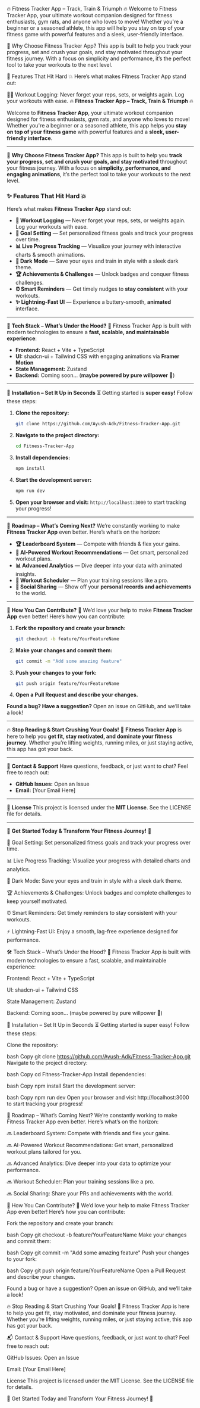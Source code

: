 🔥 Fitness Tracker App – Track, Train & Triumph 🔥
Welcome to Fitness Tracker App, your ultimate workout companion designed for fitness enthusiasts, gym rats, and anyone who loves to move! Whether you're a beginner or a seasoned athlete, this app will help you stay on top of your fitness game with powerful features and a sleek, user-friendly interface.

🚀 Why Choose Fitness Tracker App?
This app is built to help you track your progress, set and crush your goals, and stay motivated throughout your fitness journey. With a focus on simplicity and performance, it’s the perfect tool to take your workouts to the next level.

🌟 Features That Hit Hard 💥
Here’s what makes Fitness Tracker App stand out:

🏋️‍♂️ Workout Logging: Never forget your reps, sets, or weights again. Log your workouts with ease.
🔥 **Fitness Tracker App – Track, Train & Triumph** 🔥

Welcome to **Fitness Tracker App**, your ultimate workout companion designed for fitness enthusiasts, gym rats, and anyone who loves to move! Whether you're a beginner or a seasoned athlete, this app helps you **stay on top of your fitness game** with powerful features and a **sleek, user-friendly interface**.

---

🚀 **Why Choose Fitness Tracker App?**
This app is built to help you **track your progress, set and crush your goals, and stay motivated** throughout your fitness journey. With a focus on **simplicity, performance, and engaging animations**, it’s the perfect tool to take your workouts to the next level.

### ✨ **Features That Hit Hard** 💥
Here’s what makes **Fitness Tracker App** stand out:

- **🏏 Workout Logging** — Never forget your reps, sets, or weights again. Log your workouts with ease.
- **🎯 Goal Setting** — Set personalized fitness goals and track your progress over time.
- **📊 Live Progress Tracking** — Visualize your journey with interactive charts & smooth animations.
- **🌃 Dark Mode** — Save your eyes and train in style with a sleek dark theme.
- **🏆 Achievements & Challenges** — Unlock badges and conquer fitness challenges.
- **⏰ Smart Reminders** — Get timely nudges to **stay consistent** with your workouts.
- **✨ Lightning-Fast UI** — Experience a buttery-smooth, **animated** interface.

---

🔧 **Tech Stack – What’s Under the Hood?** 🚀
Fitness Tracker App is built with modern technologies to ensure a **fast, scalable, and maintainable experience**:

- **Frontend:** React + Vite + TypeScript
- **UI:** shadcn-ui + Tailwind CSS with engaging animations via **Framer Motion**
- **State Management:** Zustand
- **Backend:** Coming soon... (**maybe powered by pure willpower** 💪)

---

🚀 **Installation – Set It Up in Seconds** ⏳
Getting started is **super easy!** Follow these steps:

1. **Clone the repository:**
   ```bash
   git clone https://github.com/Ayush-Adk/Fitness-Tracker-App.git
   ```
2. **Navigate to the project directory:**
   ```bash
   cd Fitness-Tracker-App
   ```
3. **Install dependencies:**
   ```bash
   npm install
   ```
4. **Start the development server:**
   ```bash
   npm run dev
   ```
5. **Open your browser and visit:** `http://localhost:3000` to start tracking your progress!

---

🔀 **Roadmap – What’s Coming Next?**
We’re constantly working to make **Fitness Tracker App** even better. Here’s what’s on the horizon:

- **🏆 Leaderboard System** — Compete with friends & flex your gains.
- **🧠 AI-Powered Workout Recommendations** — Get smart, personalized workout plans.
- **📊 Advanced Analytics** — Dive deeper into your data with animated insights.
- **📆 Workout Scheduler** — Plan your training sessions like a pro.
- **📲 Social Sharing** — Show off your **personal records and achievements** to the world.

---

💪 **How You Can Contribute?** 🙌
We’d love your help to make **Fitness Tracker App** even better! Here’s how you can contribute:

1. **Fork the repository and create your branch:**
   ```bash
   git checkout -b feature/YourFeatureName
   ```
2. **Make your changes and commit them:**
   ```bash
   git commit -m "Add some amazing feature"
   ```
3. **Push your changes to your fork:**
   ```bash
   git push origin feature/YourFeatureName
   ```
4. **Open a Pull Request and describe your changes.**

**Found a bug? Have a suggestion?** Open an issue on GitHub, and we’ll take a look!

---

🔥 **Stop Reading & Start Crushing Your Goals!** 💪
**Fitness Tracker App** is here to help you **get fit, stay motivated, and dominate your fitness journey**. Whether you’re lifting weights, running miles, or just staying active, this app has got your back.

---

📢 **Contact & Support**
Have questions, feedback, or just want to chat? Feel free to reach out:

- **GitHub Issues:** Open an Issue
- **Email:** [Your Email Here]

---

🏅 **License**
This project is licensed under the **MIT License**. See the LICENSE file for details.

---

🚀 **Get Started Today & Transform Your Fitness Journey!** 💪


🎯 Goal Setting: Set personalized fitness goals and track your progress over time.

📊 Live Progress Tracking: Visualize your progress with detailed charts and analytics.

🌙 Dark Mode: Save your eyes and train in style with a sleek dark theme.

🏆 Achievements & Challenges: Unlock badges and complete challenges to keep yourself motivated.

⏰ Smart Reminders: Get timely reminders to stay consistent with your workouts.

⚡ Lightning-Fast UI: Enjoy a smooth, lag-free experience designed for performance.

🛠️ Tech Stack – What’s Under the Hood? 🚀
Fitness Tracker App is built with modern technologies to ensure a fast, scalable, and maintainable experience:

Frontend: React + Vite + TypeScript

UI: shadcn-ui + Tailwind CSS

State Management: Zustand

Backend: Coming soon... (maybe powered by pure willpower 💪)

🚀 Installation – Set It Up in Seconds ⏳
Getting started is super easy! Follow these steps:

Clone the repository:

bash
Copy
git clone https://github.com/Ayush-Adk/Fitness-Tracker-App.git
Navigate to the project directory:

bash
Copy
cd Fitness-Tracker-App
Install dependencies:

bash
Copy
npm install
Start the development server:

bash
Copy
npm run dev
Open your browser and visit http://localhost:3000 to start tracking your progress!

📢 Roadmap – What’s Coming Next?
We’re constantly working to make Fitness Tracker App even better. Here’s what’s on the horizon:

🔜 Leaderboard System: Compete with friends and flex your gains.

🔜 AI-Powered Workout Recommendations: Get smart, personalized workout plans tailored for you.

🔜 Advanced Analytics: Dive deeper into your data to optimize your performance.

🔜 Workout Scheduler: Plan your training sessions like a pro.

🔜 Social Sharing: Share your PRs and achievements with the world.

🎯 How You Can Contribute? 🤝
We’d love your help to make Fitness Tracker App even better! Here’s how you can contribute:

Fork the repository and create your branch:

bash
Copy
git checkout -b feature/YourFeatureName
Make your changes and commit them:

bash
Copy
git commit -m "Add some amazing feature"
Push your changes to your fork:

bash
Copy
git push origin feature/YourFeatureName
Open a Pull Request and describe your changes.

Found a bug or have a suggestion? Open an issue on GitHub, and we’ll take a look!

🔥 Stop Reading & Start Crushing Your Goals! 💪
Fitness Tracker App is here to help you get fit, stay motivated, and dominate your fitness journey. Whether you’re lifting weights, running miles, or just staying active, this app has got your back.

📬 Contact & Support
Have questions, feedback, or just want to chat? Feel free to reach out:

GitHub Issues: Open an Issue

Email: [Your Email Here]

License
This project is licensed under the MIT License. See the LICENSE file for details.

🚀 Get Started Today and Transform Your Fitness Journey! 💪

